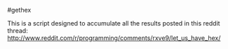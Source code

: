 #gethex

This is a script designed to accumulate all the results posted in this reddit thread:
http://www.reddit.com/r/programming/comments/rxve9/let_us_have_hex/
